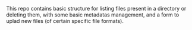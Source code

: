 This repo contains basic structure for listing files present in a directory
or deleting them, with some basic metadatas management, and a form to uplad new files (of certain specific file formats).